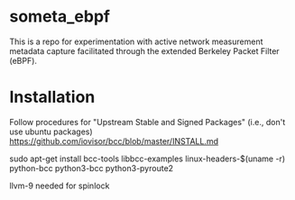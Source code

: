 # someta_ebpf

This is a repo for experimentation with active network measurement metadata
capture facilitated through the extended Berkeley Packet Filter (eBPF).

# Installation

Follow procedures for "Upstream Stable and Signed Packages" (i.e., don't use
ubuntu packages)
https://github.com/iovisor/bcc/blob/master/INSTALL.md


sudo apt-get install bcc-tools libbcc-examples linux-headers-$(uname -r) python-bcc python3-bcc python3-pyroute2


llvm-9 needed for spinlock
